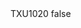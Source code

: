 <?xml version="1.0" encoding="UTF-8"?>
<CustomMetadata xmlns="http://soap.sforce.com/2006/04/metadata">
    <label>TXU1020</label>
    <protected>false</protected>
</CustomMetadata>
